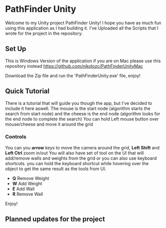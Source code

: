 # PathFinder Unity
Welcome to my Unity project PathFinder Unity! I hope you have as much fun using this application as I had building it. I've Uploaded all the Scripts that I wrote for the project in the repository. 
## Set Up
This is Windows Version of the application if you are on Mac please use this repository instead https://github.com/nikolozc/PathFinderUnityMac

Download the Zip file and run the 'PathFinderUnity.exe' file, enjoy!
## Quick Tutorial
There is a tutorial that will guide you though the app, but I've decided to include it here aswell. 
The mouse is the start node (algorithm starts the search from start node) and the cheese is the end node (algorithm looks for the end node to complete the search)
You can hold Left mouse button over mouse/cheese and move it around the grid
### Controls
You can you **arrow** keys to move the camera around the grid, **Left Shift** and **Left Ctrl** zoom in/out
You will also have set of tool on the UI that will add/remove walls and weights from the grid or you can also use keyboard shortcuts.
you can hold the keyboard shortcut while hovering over the object to get the same result as the tools from UI.
- **Q** Remove Weight
- **W** Add Weight
- **E** Add Wall
- **R** Remove Wall

Enjoy!

## Planned updates for the project
